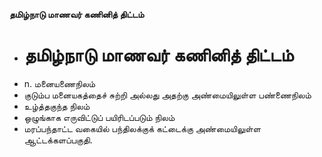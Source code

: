 **தமிழ்நாடு மாணவர் கணினித் திட்டம்**
- # தமிழ்நாடு மாணவர் கணினித் திட்டம்
- n. மனையணைநிலம்
- குடும்ப மனையகத்தைச் சுற்றி அல்லது அதற்கு அண்மையிலுள்ள பண்ணைநிலம்
- உழ்த்தகுந்த நிலம்
- ஒழுங்காக எருவிட்டுப் பயிரிடப்படும் நிலம்
- மரப்பந்தாட்ட வகையில் பந்திலக்குக் கட்டைக்கு அண்மையிலுள்ள ஆட்டக்களப்பகுதி.

